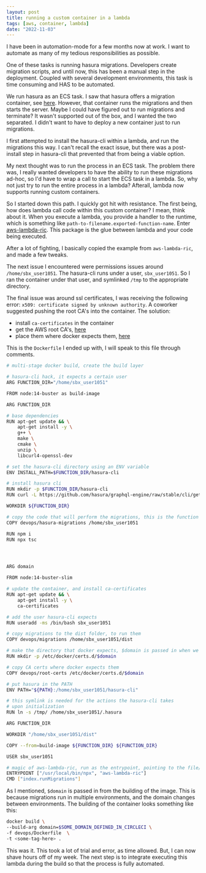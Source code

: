 ```yaml
---
layout: post
title: running a custom container in a lambda
tags: [aws, container, lambda]
date: "2022-11-03"
---
```


I have been in automation-mode for a few months now at work. I want to automate as many of my tedious responsibilities as possible.

One of these tasks is running hasura migrations. Developers create migration scripts, and until now, this has been a manual step in the deployment. Coupled with several development environments, this task is time consuming and HAS to be automated.

We run hasura as an ECS task. I saw that hasura offers a migration container, see [here](https://hub.docker.com/r/hasura/graphql-engine/tags?page=1&name=cli-migrations). However, that container runs the migrations and then starts the server. Maybe I could have figured out to run migrations and terminate? It wasn't supported out of the box, and I wanted the two separated. I didn't want to have to deploy a new container just to run migrations.

I first attempted to install the hasura-cli within a lambda, and run the migrations this way. I can't recall the exact issue, but there was a post-install step in hasura-cli that prevented that from being a viable option.

My next thought was to run the process in an ECS task. The problem there was, I really wanted developers to have the ability to run these migrations ad-hoc, so I'd have to wrap a call to start the ECS task in a lambda. So, why not just try to run the entire process in a lambda? Afterall, lambda now supports running custom containers.

So I started down this path. I quickly got hit with resistance. The first being, how does lambda call code within this custom container? I mean, think about it. When you execute a lambda, you provide a handler to the runtime, which is something like `path-to-filename.exported-function-name`. Enter [aws-lambda-ric](https://www.npmjs.com/package/aws-lambda-ric). This package is the glue between lambda and your code being executed.

After a lot of fighting, I basically copied the example from `aws-lambda-ric`, and made a few tweaks.

The next issue I encountered were permissions issues around `/home/sbx_user1051`. The hasura-cli runs under a user, `sbx_user1051`. So I ran the container under that user, and symlinked `/tmp` to the appropriate directory.

The final issue was around ssl certificates, I was receiving the following error: `x509: certificate signed by unknown authority`. A coworker suggested pushing the root CA's into the container. The solution:

- install `ca-certificates` in the container
- get the AWS root CA's, [here](https://www.amazontrust.com/repository/)
- place them where docker expects them, [here](https://docs.docker.com/engine/security/certificates/)

This is the `Dockerfile` I ended up with, I will speak to this file through comments.

```sh
# multi-stage docker build, create the build layer

# hasura-cli hack, it expects a certain user
ARG FUNCTION_DIR="/home/sbx_user1051"

FROM node:14-buster as build-image

ARG FUNCTION_DIR

# base dependencies
RUN apt-get update && \
    apt-get install -y \
    g++ \
    make \
    cmake \
    unzip \
    libcurl4-openssl-dev

# set the hasura-cli directory using an ENV variable
ENV INSTALL_PATH=$FUNCTION_DIR/hasura-cli

# install hasura cli
RUN mkdir -p $FUNCTION_DIR/hasura-cli
RUN curl -L https://github.com/hasura/graphql-engine/raw/stable/cli/get.sh | VERSION=v2.1.1 /bin/bash

WORKDIR ${FUNCTION_DIR}

# copy the code that will perform the migrations, this is the function that the lambda will call
COPY devops/hasura-migrations /home/sbx_user1051

RUN npm i
RUN npx tsc




ARG domain

FROM node:14-buster-slim

# update the container, and install ca-certificates
RUN apt-get update && \
    apt-get install -y \
    ca-certificates

# add the user hasura-cli expects
RUN useradd -ms /bin/bash sbx_user1051

# copy migrations to the dist folder, to run them
COPY devops/migrations /home/sbx_user1051/dist

# make the directory that docker expects, $domain is passed in when we build the container
RUN mkdir -p /etc/docker/certs.d/$domain

# copy CA certs where docker expects them
COPY devops/root-certs /etc/docker/certs.d/$domain

# put hasura in the PATH
ENV PATH="${PATH}:/home/sbx_user1051/hasura-cli"

# this symlink is needed for the actions the hasura-cli takes
# upon initialization
RUN ln -s /tmp/ /home/sbx_user1051/.hasura

ARG FUNCTION_DIR

WORKDIR "/home/sbx_user1051/dist"

COPY --from=build-image ${FUNCTION_DIR} ${FUNCTION_DIR}

USER sbx_user1051

# magic of aws-lambda-ric, run as the entrypoint, pointing to the file/function that the lambda should run
ENTRYPOINT ["/usr/local/bin/npx", "aws-lambda-ric"]
CMD ["index.runMigrations"]
```

As I mentioned, `$domain` is passed in from the building of the image. This is because migrations run in multiple environments, and the domain changes between environments. The building of the container looks something like this:

```sh
docker build \
--build-arg domain=$SOME_DOMAIN_DEFINED_IN_CIRCLECI \
-f devops/Dockerfile  \
-t <some-tag-here> .
```

This was it. This took a lot of trial and error, as time allowed. But, I can now shave hours off of my week. The next step is to integrate executing this lambda during the build so that the process is fully automated.
